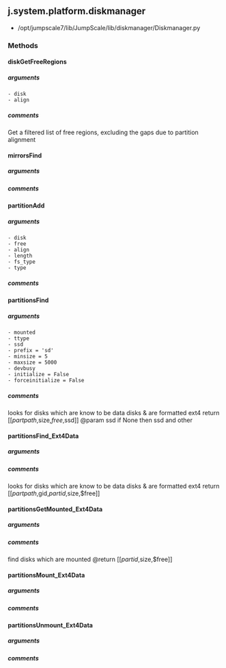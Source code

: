 ## j.system.platform.diskmanager

- /opt/jumpscale7/lib/JumpScale/lib/diskmanager/Diskmanager.py

### Methods

#### diskGetFreeRegions 
##### arguments

    - disk
    - align

##### comments

Get a filtered list of free regions, excluding the gaps due to partition alignment

#### mirrorsFind 
##### arguments

##### comments

#### partitionAdd 
##### arguments

    - disk
    - free
    - align
    - length
    - fs_type
    - type

##### comments

#### partitionsFind 
##### arguments

    - mounted
    - ttype
    - ssd
    - prefix = 'sd'
    - minsize = 5
    - maxsize = 5000
    - devbusy
    - initialize = False
    - forceinitialize = False

##### comments

looks for disks which are know to be data disks & are formatted ext4
return [[$partpath,$size,$free,$ssd]]
@param ssd if None then ssd and other

#### partitionsFind_Ext4Data 
##### arguments

##### comments

looks for disks which are know to be data disks & are formatted ext4
return [[$partpath,$gid,$partid,$size,$free]]

#### partitionsGetMounted_Ext4Data 
##### arguments

##### comments

find disks which are mounted
@return [[$partid,$size,$free]]

#### partitionsMount_Ext4Data 
##### arguments

##### comments

#### partitionsUnmount_Ext4Data 
##### arguments

##### comments

